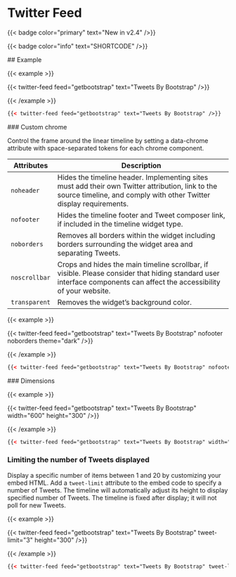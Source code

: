 # Twitter Feed

{{< badge color="primary" text="New in v2.4" />}}

{{< badge color="info" text="SHORTCODE" />}}

## Example

{{< example >}}

{{< twitter-feed feed="getbootstrap" text="Tweets By Bootstrap" />}}

{{< /example >}}

```xml
{{< twitter-feed feed="getbootstrap" text="Tweets By Bootstrap" />}}
```

### Custom chrome

Control the frame around the linear timeline by setting a data-chrome attribute with space-separated tokens for each chrome component.

| Attributes    | Description                                                                                                                                                            |
|---------------|------------------------------------------------------------------------------------------------------------------------------------------------------------------------|
| `noheader`    | Hides the timeline header. Implementing sites must add their own Twitter attribution, link to the source timeline, and comply with other Twitter display requirements. |
| `nofooter`    | Hides the timeline footer and Tweet composer link, if included in the timeline widget type.                                                                            |
| `noborders`   | Removes all borders within the widget including borders surrounding the widget area and separating Tweets.                                                             |
| `noscrollbar` | Crops and hides the main timeline scrollbar, if visible. Please consider that hiding standard user interface components can affect the accessibility of your website.  |
| `transparent` | Removes the widget’s background color.                                                                                                                                 |

{{< example >}}

{{< twitter-feed feed="getbootstrap" text="Tweets By Bootstrap" nofooter noborders theme="dark" />}}

{{< /example >}}

```xml
{{< twitter-feed feed="getbootstrap" text="Tweets By Bootstrap" nofooter noborders theme="dark" />}}
```

### Dimensions

{{< example >}}

{{< twitter-feed feed="getbootstrap" text="Tweets By Bootstrap" width="600" height="300" />}}

{{< /example >}}

```xml
{{< twitter-feed feed="getbootstrap" text="Tweets By Bootstrap" width="600" height="300" />}}
```

### Limiting the number of Tweets displayed

Display a specific number of items between 1 and 20 by customizing your embed HTML.
Add a `tweet-limit` attribute to the embed code to specify a number of Tweets. The timeline will automatically adjust its height to display specified number of Tweets. The timeline is fixed after display; it will not poll for new Tweets.

{{< example >}}

{{< twitter-feed feed="getbootstrap" text="Tweets By Bootstrap" tweet-limit="3" height="300" />}}

{{< /example >}}

```xml
{{< twitter-feed feed="getbootstrap" text="Tweets By Bootstrap" tweet-limit="3" height="300" />}}
```
